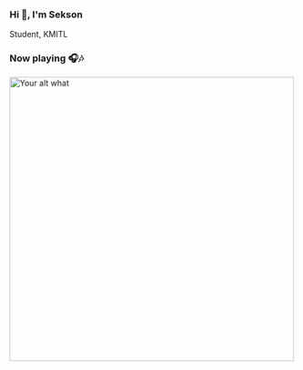 ### Hi 👋, I'm Sekson  
Student, KMITL

### Now playing 🎧🎶

[<img src="https://readme-spotify-status2-astrrr.vercel.app/api/run-spotify-status" alt="Your alt what" width="500" />](https://open.spotify.com/user/215k6liyjkpwnbrjjgvest2wq) 


<!--
**astrrr/astrrr** is a ✨ _special_ ✨ repository because its `README.md` (this file) appears on your GitHub profile.

Here are some ideas to get you started:

- 🔭 I’m currently working on ...
- 🌱 I’m currently learning ...
- 👯 I’m looking to collaborate on ...
- 🤔 I’m looking for help with ...
- 💬 Ask me about ...
- 📫 How to reach me: ...
- 😄 Pronouns: ...
- ⚡ Fun fact: ...
-->
